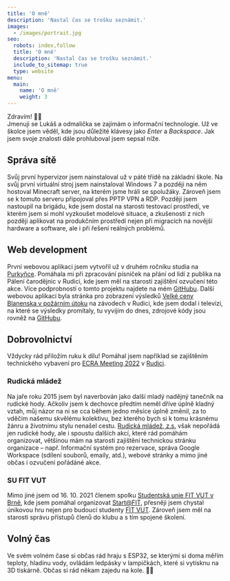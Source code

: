 ```yaml
---
title: 'O mně'
description: 'Nastal čas se trošku seznámit.'
images:
  - /images/portrait.jpg
seo:
  robots: index,follow
  title: 'O mně'
  description: 'Nastal čas se trošku seznámit.'
  include_to_sitemap: true
  type: website
menu:
  main:
    name: 'O mně'
    weight: 3
---
```


Zdravím! 👋🏻 \
Jmenuji se Lukáš a odmalička se zajímám o&nbsp;informační technologie.
Už ve školce jsem věděl, kde jsou důležité klávesy jako *Enter* a&nbsp;*Backspace*.
Jak jsem svoje znalosti dále prohluboval jsem sepsal níže.

## Správa sítě

Svůj první hypervizor jsem nainstaloval už v&nbsp;páté třídě na základní škole.
Na svůj první virtuální stroj jsem nainstaloval Windows 7 a později na něm hostoval Minecraft server, na kterém jsme hráli se spolužáky.
Zároveň jsem se k tomuto serveru připojoval přes PPTP VPN a&nbsp;RDP.
Později jsem nastoupil na brigádu, kde jsem dostal na starosti testovací prostředí, ve kterém jsem si mohl vyzkoušet modelové situace, a&nbsp;zkušenosti z nich později aplikovat na produkčním prostředí nejen při migracích na novější hardware a software, ale i při řešení reálných problémů.

## Web development

První webovou aplikaci jsem vytvořil už v druhém ročníku studia na [Purkyňce](https://purkynka.cz/).
Pomáhala mi při zpracování písniček na přání od lidí z&nbsp;publika na Pálení čarodějnic v Rudici, kde jsem měl na starosti zajištění ozvučení této akce.
Více podprobností o&nbsp;tomto projektu najdete na mém [GitHubu](https://github.com/lukynmatuska/CarodkyRC).
Další webovou aplikací byla stránka pro zobrazení výsledků [Velké ceny Blanenska v&nbsp;požárním útoku](http://www.velkacenablanenska.cz/) na závodech v&nbsp;Rudici, kde jsem dodal i&nbsp;televizi, na které se výsledky promítaly, tu vyvijím do dnes, zdrojové kódy jsou rovněž na&nbsp;[GitHubu](https://github.com/lukynmatuska/vvcb-about).

## Dobrovolnictví

Vždycky rád přiložím ruku k&nbsp;dílu!
Pomáhal jsem například se zajištěním technického vybavení pro [ECRA Meeting 2022](https://caverescue.eu/meetings/15th-ecrm-2022/) v [Rudici](https://rudice.cz).

### Rudická mládež

Na&nbsp;jaře roku 2015 jsem byl naverbován jako další mladý nadějný tanečník na rudické hody.
Ačkoliv jsem k&nbsp;dechovce předtím neměl dříve úplně kladný vztah, můj názor na ni se cca během jedno měsíce úplně změnil, za to vděčím našemu skvělému kolektivu, bez kterého bych si k&nbsp;tomu krásnému žánru a&nbsp;životnímu stylu nenašel cestu.
[Rudická mládež, z.s.](https://rudickamladez.cz/) však nepořádá jen rudické hody, ale i&nbsp;spoustu dalších akcí, které rád pomáhám organizovat, většinou mám na starosti zajištění technickou stránku organizace – např. Informační systém pro rezervace, správa Google Workspace (sdílení souborů, emaily, atd.), webové stránky a&nbsp;mimo jiné občas i&nbsp;ozvučení pořádáné akce.

### SU FIT VUT

Mimo jiné jsem od&nbsp;16. 10. 2021 členem spolku [Studentská unie FIT VUT v Brně](https://su.fit.vut.cz/), kde jsem pomáhal organizovat [Start@FIT](https://startatfit.cz), přesněji jsem chystal únikovou hru nejen pro budoucí studenty [FIT VUT](https://fit.vut.cz).
Zároveň jsem měl na starosti správu přístupů členů do klubu a&nbsp;s&nbsp;tím spojené školení.

## Volný čas

Ve svém volném čase si občas rád hraju s&nbsp;ESP32, se kterými si doma měřím teploty, hladinu vody, ovládám ledpásky v&nbsp;lampičkách, které si vytisknu na 3D&nbsp;tiskárně.
Občas si rád někam zajedu na&nbsp;kole. 🚴🏻
